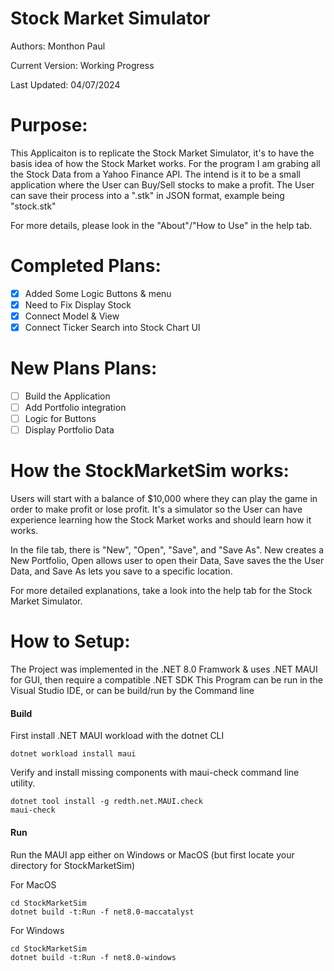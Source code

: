 # Stock Market Simulator
Authors: Monthon Paul

Current Version: Working Progress

Last Updated: 04/07/2024

# Purpose: 

This Applicaiton is to replicate the Stock Market Simulator, it's to have the basis idea of how 
the Stock Market works. For the program I am grabing all the Stock Data from a Yahoo Finance API. The intend is it to be a small application where 
the User can Buy/Sell stocks to make a profit. The User can save their process into a ".stk" in JSON format, example being "stock.stk"

For more details, please look in the "About"/"How to Use" in the help tab.

# Completed Plans:
- [X] Added Some Logic Buttons & menu
- [X] Need to Fix Display Stock
- [X] Connect Model & View
- [X] Connect Ticker Search into Stock Chart UI

# New Plans Plans:
- [ ] Build the Application
- [ ] Add Portfolio integration
- [ ] Logic for Buttons
- [ ] Display Portfolio Data
 
# How the StockMarketSim works:
Users will start with a balance of $10,000 where they can play the game in order to make profit or lose profit. It's a simulator so the User can have experience learning how the Stock Market works and should learn how it works.

In the file tab, there is "New", "Open", "Save", and "Save As".  New creates a New Portfolio, Open allows user to open their Data, Save saves the the User Data, and Save As lets you save to a specific location.

For more detailed explanations, take a look into the help tab for the Stock Market Simulator.

# How to Setup:

The Project was implemented in the .NET 8.0 Framwork & uses .NET MAUI for GUI, then require a compatible .NET SDK
This Program can be run in the Visual Studio IDE, or can be build/run by the Command line

#### Build 

First install .NET MAUI workload with the dotnet CLI 

```
dotnet workload install maui
```
Verify and install missing components with maui-check command line utility.
```
dotnet tool install -g redth.net.MAUI.check
maui-check
```

#### Run
Run the MAUI app either on Windows or MacOS (but first locate your directory for StockMarketSim)

For MacOS
```
cd StockMarketSim
dotnet build -t:Run -f net8.0-maccatalyst
```

For Windows
```
cd StockMarketSim
dotnet build -t:Run -f net8.0-windows
```
